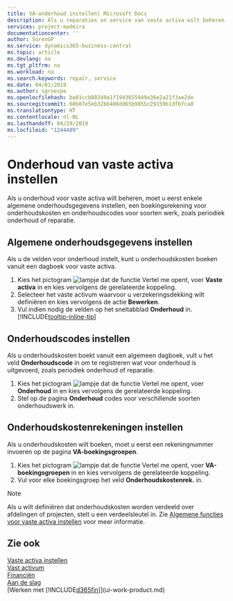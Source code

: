 ```yaml
---
title: VA-onderhoud instellen| Microsoft Docs
description: Als u reparaties en service van vaste activa wilt beheren, geeft u algemene onderhoudsinformatie, codes voor het soort werk en een boekingsrekening voor kosten op.
services: project-madeira
documentationcenter: ''
author: SorenGP
ms.service: dynamics365-business-central
ms.topic: article
ms.devlang: na
ms.tgt_pltfrm: na
ms.workload: na
ms.search.keywords: repair, service
ms.date: 04/01/2019
ms.author: sgroespe
ms.openlocfilehash: ba01ccb88349a1f1943655949a36e2a21f3ae2de
ms.sourcegitcommit: 60b87e5eb32bb408dd65b9855c29159b1dfbfca8
ms.translationtype: HT
ms.contentlocale: nl-NL
ms.lasthandoff: 04/29/2019
ms.locfileid: "1244489"
---
```

# <a name="set-up-fixed-asset-maintenance"></a>Onderhoud van vaste activa instellen
Als u onderhoud voor vaste activa wilt beheren, moet u eerst enkele algemene onderhoudsgegevens instellen, een boekingsrekening voor onderhoudskosten en onderhoudscodes voor soorten werk, zoals periodiek onderhoud of reparatie.

## <a name="to-set-up-general-maintenance-information"></a>Algemene onderhoudsgegevens instellen
Als u de velden voor onderhoud instelt, kunt u onderhoudskosten boeken vanuit een dagboek voor vaste activa.

1. Kies het pictogram ![lampje dat de functie Vertel me opent](media/ui-search/search_small.png "Vertel me wat u wilt doen"), voer **Vaste activa** in en kies vervolgens de gerelateerde koppeling.
2. Selecteer het vaste activum waarvoor u verzekeringsdekking wilt definiëren en kies vervolgens de actie **Bewerken**.
3. Vul indien nodig de velden op het sneltabblad **Onderhoud** in. [!INCLUDE[tooltip-inline-tip](includes/tooltip-inline-tip_md.md)]

## <a name="to-set-up-maintenance-codes"></a>Onderhoudscodes instellen
Als u onderhoudskosten boekt vanuit een algemeen dagboek, vult u het veld **Onderhoudscode** in om te registreren wat voor onderhoud is uitgevoerd, zoals periodiek onderhoud of reparatie.

1. Kies het pictogram ![lampje dat de functie Vertel me opent](media/ui-search/search_small.png "Vertel me wat u wilt doen"), voer **Onderhoud** in en kies vervolgens de gerelateerde koppeling.
2. Stel op de pagina **Onderhoud** codes voor verschillende soorten onderhoudswerk in.

## <a name="to-set-up-maintenance-expense-accounts"></a>Onderhoudskostenrekeningen instellen
Als u onderhoudskosten wilt boeken, moet u eerst een rekeningnummer invoeren op de pagina **VA-boekingsgroepen**.

1. Kies het pictogram ![lampje dat de functie Vertel me opent](media/ui-search/search_small.png "Vertel me wat u wilt doen"), voer **VA-boekingsgroepen** in en kies vervolgens de gerelateerde koppeling.
2. Vul voor elke boekingsgroep het veld **Onderhoudskostenrek.** in.

> [!NOTE]  
>   Als u wilt definiëren dat onderhoudskosten worden verdeeld over afdelingen of projecten, stelt u een verdeelsleutel in. Zie [Algemene functies voor vaste activa instellen](fa-how-setup-general.md) voor meer informatie.

## <a name="see-also"></a>Zie ook
[Vaste activa instellen](fa-setup.md)  
[Vast activum](fa-manage.md)  
[Financiën](finance.md)  
[Aan de slag](product-get-started.md)  
[Werken met [!INCLUDE[d365fin](includes/d365fin_md.md)]](ui-work-product.md)
